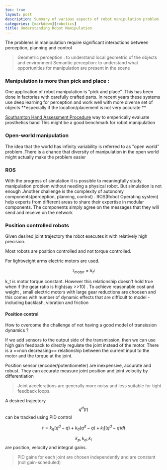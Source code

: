 ```yaml
---
toc: true
layout: post
description: Summary of various aspects of robot manipulation problem
categories: [markdown][robotics]
title: Understanding Robot Manipulation
---
```



The problems in manipulation require significant interactions between perception, planning and control
> Geometric perception : to understand local geometric of the objects and environment 
> Semantic perception:  to understand what opportunities for manipulation are present in the scene


### Manipulation is more than pick and place :

One application of robot manipulation is "pick and place" .This has been done in factories with carefully crafted parts. 
In recent years these systems use deep learning for perception and work well with more diverse set of objects **especially if the location/placement is not very accurate **

[Southamton Hand Assessment Procedure](http://www.shap.ecs.soton.ac.uk/about-usage.php?task=coins) way to emperically evaluate prosthetics hand 
This might be a good benchmark for robot manipulation 

### Open-world manipulation 
The idea that the world has infinity variability is referred to as "open world" problem .There is a chance that diversity of manipulation in the open world might actually make the problem easier 

### ROS 
With the progress of simulation it is possible to meaningfully study manipulation problem without needing a physical robot. But simulation is not enough .Another challenge is the complexity of autonomy components(perception, planning, control) . ROS(Robot Operating system) help experts from different areas to share their expertise in modular components. The components simply agree on the messages that they will send and receive on the network 

### Position controlled robots 
Given desired joint trajectory the robot executes it with relatively high precision.

Most robots are position controlled and not torque controlled. 

For lightweight arms electric motors are used. 

$$ \tau_{motor} = k_ti $$

  k_t  is motor torque constant.
However this relationship doesn't hold true when if the gear ratio is high(say >>10) . To achieve reasonable cost and weight , small electric motors with large gear reductions are choosen and this comes with number of dynamic effects that are difficult to model - including backlash, vibration and friction


#### Position control

How to overcome the challenge of not having a good model of transission dynamics ?

If we add sensors to the output side of the transmission, then we can use high gain feedback to directly regulate the joint instead of the motor. 
There is a ==non decreasing== relationship between the current input to the motor and the torque at the joint. 

Position sensor (encoder/potentiometer) are inexpensive, accurate and robust. They can accurate measure joint position and joint velocity by differentiation
> Joint accelerations are generally more noisy and less suitable for tight feedback loops.

A desired trajectory $$ q^d(t) $$ can be tracked using PID control

$$ \tau = k_q(q^d - q) + k_d(q^d - q) + k_i \int (q^d - q)dt $$

$$ k_p, k_d, k_i $$ are position, velocity and integral gains. 
> PID gains for each joint are chosen independently and are constant (not gain-scheduled)


